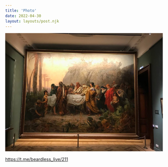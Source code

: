 ```yaml
---
title: 'Photo'
date: 2022-04-30
layout: layouts/post.njk
---
```


![](/img/AgACAgIAAx0CVDWW-AAD02JtCzCQ4IwFRUsPjCDviz-dnHSCAAJQvTEbl1toS4cGCgJyQ9L1AQADAgADcwADJAQ.jpg
)


https://t.me/beardless_live/211
